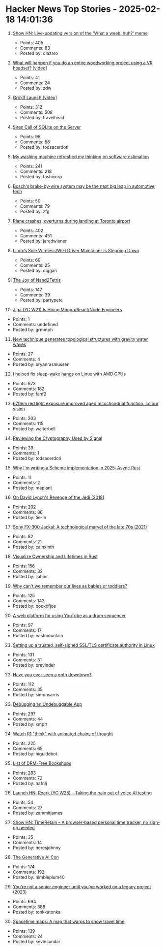 # Hacker News Top Stories - 2025-02-18 14:01:36

1. [Show HN: Live-updating version of the 'What a week, huh?' meme](https://tintin.dlazaro.ca/)
   - Points: 405
   - Comments: 83
   - Posted by: dlazaro

2. [What will happen if you do an entire woodworking project using a VR headset? [video]](https://www.youtube.com/watch?v=qp9UG0plBRQ)
   - Points: 41
   - Comments: 24
   - Posted by: zdw

3. [Grok3 Launch [video]](https://x.com/xai/status/1891699715298730482)
   - Points: 312
   - Comments: 508
   - Posted by: travelhead

4. [Siren Call of SQLite on the Server](https://pid1.dev/posts/siren-call-of-sqlite-on-the-server/)
   - Points: 95
   - Comments: 58
   - Posted by: todsacerdoti

5. [My washing machine refreshed my thinking on software estimation](https://www.cosive.com/blog/my-washing-machine-refreshed-my-thinking-on-software-effort-estimation)
   - Points: 241
   - Comments: 218
   - Posted by: tashicorp

6. [Bosch's brake-by-wire system may be the next big leap in automotive tech](https://newatlas.com/automotive/bosch-brake-by-wire-system/)
   - Points: 50
   - Comments: 79
   - Posted by: zfg

7. [Plane crashes, overturns during landing at Toronto airport](https://www.cbc.ca/news/canada/toronto/toronto-pearson-overturned-airplane-1.7461227)
   - Points: 402
   - Comments: 451
   - Posted by: jaredwiener

8. [Linux’s Sole Wireless/WiFi Driver Maintainer Is Stepping Down](https://www.phoronix.com/news/Linux-Wireless-Maintainer-2025)
   - Points: 69
   - Comments: 25
   - Posted by: diggan

9. [The Joy of Nand2Tetris](https://tristanrhodes.com/blog/The-Joy-of-Nand2Tetris)
   - Points: 147
   - Comments: 39
   - Posted by: partypete

10. [Jiga (YC W21) Is Hiring Mongo/React/Node Engineers](https://www.ycombinator.com/companies/jiga/jobs/KMtdgpo-full-stack-engineer)
   - Points: 1
   - Comments: undefined
   - Posted by: grmmph

11. [New technique generates topological structures with gravity water waves](https://phys.org/news/2025-02-tweezers-technique-generates-topological-gravity.html)
   - Points: 27
   - Comments: 4
   - Posted by: bryanrasmussen

12. [I helped fix sleep-wake hangs on Linux with AMD GPUs](https://nyanpasu64.gitlab.io/blog/amdgpu-sleep-wake-hang/)
   - Points: 673
   - Comments: 182
   - Posted by: fanf2

13. [670nm red light exposure improved aged mitochondrial function, colour vision](https://www.nature.com/articles/s41598-021-02311-1)
   - Points: 203
   - Comments: 115
   - Posted by: walterbell

14. [Reviewing the Cryptography Used by Signal](https://soatok.blog/2025/02/18/reviewing-the-cryptography-used-by-signal/)
   - Points: 39
   - Comments: 1
   - Posted by: todsacerdoti

15. [Why I'm writing a Scheme implementation in 2025: Async Rust](https://maplant.com/2025-02-17-Why-I%27m-Writing-a-Scheme-Implementation-in-2025-(The-Answer-is-Async-Rust).html)
   - Points: 11
   - Comments: 2
   - Posted by: maplant

16. [On David Lynch's Revenge of the Jedi (2018)](https://www.benningtonreview.org/adam-golaski)
   - Points: 202
   - Comments: 86
   - Posted by: tie-in

17. [Sony FX-300 Jackal: A technological marvel of the late 70s (2021)](https://swling.com/blog/2021/03/the-sony-fx-300-jackal-a-holy-grail-technological-marvel-of-the-late-70s/)
   - Points: 82
   - Comments: 21
   - Posted by: cainxinth

18. [Visualize Ownership and Lifetimes in Rust](https://github.com/cordx56/rustowl)
   - Points: 156
   - Comments: 32
   - Posted by: ljahier

19. [Why can't we remember our lives as babies or toddlers?](https://www.theguardian.com/science/2025/feb/16/why-cant-we-remember-our-lives-as-babies-or-toddlers)
   - Points: 125
   - Comments: 143
   - Posted by: bookofjoe

20. [A web platform for using YouTube as a drum sequencer](https://youtubesequencer.com/)
   - Points: 97
   - Comments: 17
   - Posted by: eastmountain

21. [Setting up a trusted, self-signed SSL/TLS certificate authority in Linux](https://previnder.com/tls-ca-linux/)
   - Points: 131
   - Comments: 31
   - Posted by: previnder

22. [Have you ever seen a goth downtown?](https://danco.substack.com/p/have-you-ever-seen-a-goth-downtown)
   - Points: 112
   - Comments: 35
   - Posted by: simonsarris

23. [Debugging an Undebuggable App](https://bryce.co/undebuggable/)
   - Points: 297
   - Comments: 44
   - Posted by: xmprt

24. [Watch R1 "think" with animated chains of thought](https://github.com/dhealy05/frames_of_mind)
   - Points: 225
   - Comments: 65
   - Posted by: higuidebot

25. [List of DRM-Free Bookshops](https://libreture.com/bookshops/)
   - Points: 283
   - Comments: 72
   - Posted by: nafnlj

26. [Launch HN: Roark (YC W25) – Taking the pain out of voice AI testing](undefined)
   - Points: 54
   - Comments: 27
   - Posted by: zammitjames

27. [Show HN: TimeRetain – A browser-based personal time tracker, no sign-up needed](https://timeretain.com/)
   - Points: 35
   - Comments: 14
   - Posted by: heresjohnny

28. [The Generative AI Con](https://www.wheresyoured.at/longcon/)
   - Points: 174
   - Comments: 192
   - Posted by: nimbleplum40

29. [You're not a senior engineer until you've worked on a legacy project (2023)](https://www.infobip.com/developers/blog/seniors-working-on-a-legacy-project)
   - Points: 694
   - Comments: 388
   - Posted by: tonkkatonka

30. [Spacetime maps: A map that warps to show travel time](https://maps.vvolhejn.com)
   - Points: 139
   - Comments: 24
   - Posted by: kevinsundar

